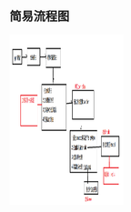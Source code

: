## 简易流程图

<img src="https://github.com/taozywu/go-lab/blob/master/gin-demo/1.png" height="300" width="200" />